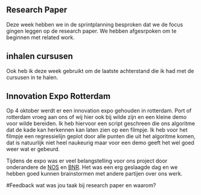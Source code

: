 ## Research Paper
Deze week hebben we in de sprintplanning besproken dat we de focus gingen leggen op de research paper. We hebben afgesrpoken 
om te beginnen met related work.

## inhalen cursusen
Ook heb ik deze week gebruikt om de laatste achterstand die ik had met de cursusen in te halen.

## Innovation Expo Rotterdam
Op 4 oktober werdt er een innovation expo gehouden in rotterdam. Port of rotterdam vroeg aan ons of wij hier ook bij wilde zijn en een kleine demo voor wilde bereiden.
Ik heb hiervoor een script geschreen die ons algoritme dat de kade kan herkennen kan laten zien op een filmpje.
Ik heb voor het filmpje een regressielijn geplot door alle punten die uit het algoritme komen, dat is natuurlijk niet heel naukeurig 
maar voor een demo geeft het wel goed weer wat er gebeurd. 

Tijdens de expo was er veel belangstelling voor ons project door onderandere de 
[NOS](https://nos.nl/artikel/2253291-haven-rotterdam-bereidt-zich-voor-op-zelfvarende-schepen.html) 
en [BNR](https://www.bnr.nl/programmas/wetenschap-vandaag/10356983/elektrisch-vliegen-en-autonoom-varen).
Het was een erg geslaagde dag en we hebben goed kunnen brainstormen met andere partijen over ons werk.

#Feedback
wat was jou taak bij research paper en waarom?
